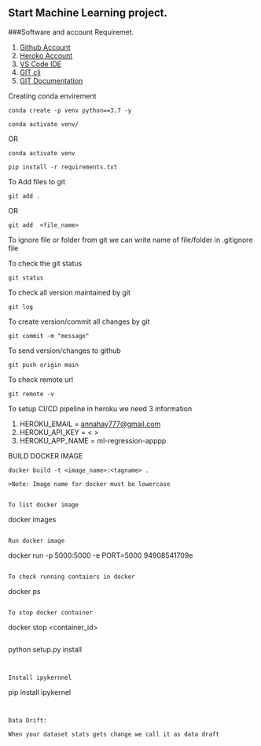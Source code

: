 ## Start Machine Learning project.

###Software and account Requiremet.

1. [Github Account](https://gihtub.com)
2. [Heroko Account](https://dashbord.heroko.com/login)
3. [VS Code IDE](https://code.visualstudio.com/download)
4. [GIT cli](https://git-scm/downloads)
5. [GIT Documentation](https://git-scm.com/docs/gittutorial)


Creating conda envirement
```
conda create -p venv python==3.7 -y
```
```
conda activate venv/
```
OR
```
conda activate venv
```

```
pip install -r requirements.txt
```

To Add files to git
```
git add .
```

OR
```
git add  <file_name>
```

To ignore  file or  folder from git we can write name of file/folder in .gitignore file

To check the git status
```
git status
```
To check all version maintained by git
```
git log
```

To create version/commit all changes by git
```
git commit -m "message"
```

To send version/changes to github
```
git push origin main
```

To check remote url
```
git remote -v
```

To setup CI/CD pipeline in heroku we need 3 information

1. HEROKU_EMAIL = annahay777@gmail.com
2. HEROKU_API_KEY = < >
3. HEROKU_APP_NAME = ml-regression-apppp


BUILD DOCKER IMAGE
```
docker build -t <image_name>:<tagname> .

>Note: Image name for docker must be lowercase


To list docker image
```
docker images
```

Run docker image
```
docker run -p 5000:5000 -e PORT=5000 94908541709e
```

To check running contaiers in docker
```
docker ps
```

To stop docker container
```
docker stop <container_id>
```

```
python setup.py install
```


Install ipykernnel

```
pip install ipykernel
```


Data Drift:

When your dataset stats gets change we call it as data draft



